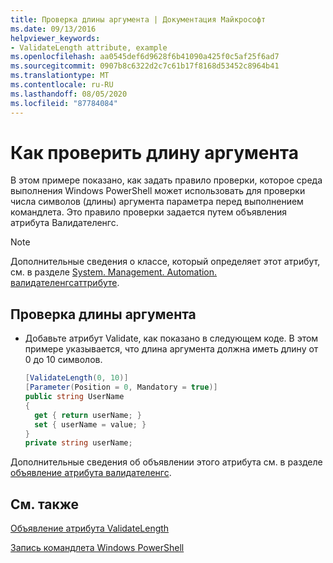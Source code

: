 ```yaml
---
title: Проверка длины аргумента | Документация Майкрософт
ms.date: 09/13/2016
helpviewer_keywords:
- ValidateLength attribute, example
ms.openlocfilehash: aa0545def6d9628f6b41090a425f0c5af25f6ad7
ms.sourcegitcommit: 0907b8c6322d2c7c61b17f8168d53452c8964b41
ms.translationtype: MT
ms.contentlocale: ru-RU
ms.lasthandoff: 08/05/2020
ms.locfileid: "87784084"
---
```

# <a name="how-to-validate-the-argument-length"></a>Как проверить длину аргумента

В этом примере показано, как задать правило проверки, которое среда выполнения Windows PowerShell может использовать для проверки числа символов (длины) аргумента параметра перед выполнением командлета. Это правило проверки задается путем объявления атрибута Валидателенгс.

> [!NOTE]
> Дополнительные сведения о классе, который определяет этот атрибут, см. в разделе [System. Management. Automation. валидателенгсаттрибуте](/dotnet/api/System.Management.Automation.ValidateLengthAttribute).

## <a name="to-validate-the-argument-length"></a>Проверка длины аргумента

- Добавьте атрибут Validate, как показано в следующем коде. В этом примере указывается, что длина аргумента должна иметь длину от 0 до 10 символов.

    ```csharp
    [ValidateLength(0, 10)]
    [Parameter(Position = 0, Mandatory = true)]
    public string UserName
    {
      get { return userName; }
      set { userName = value; }
    }
    private string userName;
    ```

Дополнительные сведения об объявлении этого атрибута см. в разделе [объявление атрибута валидателенгс](./validatelength-attribute-declaration.md).

## <a name="see-also"></a>См. также

[Объявление атрибута ValidateLength](./validatelength-attribute-declaration.md)

[Запись командлета Windows PowerShell](./writing-a-windows-powershell-cmdlet.md)
